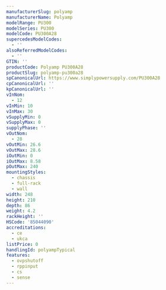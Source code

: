 ```yaml
---
manufacturerSlug: polyamp
manufacturerName: Polyamp
modelRange: PU300
modelSeries: PU300
modelCode: PU300A28
supercedesModelCodes:
  - ''
alsoReferredModelCodes:
  - ''
GTIN: ''
productCode: Polyamp PU300A28
productSlug: polyamp-pu300a28
spCanonicalUrl: https://www.simplypowersupply.com/PU300A28
cpCanonicalUrl: ''
kpCanonicalUrl: ''
vInNom:
  - 12
vInMin: 10
vInMax: 30
vSupplyMin: 0
vSupplyMax: 0
supplyPhase: ''
vOutNom:
  - 28
vOutMin: 26.6
vOutMax: 28.6
iOutMin: 0
iOutMax: 8.58
pOutMax: 240
mountingStyles:
  - chassis
  - full-rack
  - wall
width: 248
height: 210
depth: 86
weight: 4.2
rackHeight: ''
HSCode: '85044090'
accreditations:
  - ce
  - ukca
listPrice: 0
handlingId: polyampTypical
features:
  - ovpshutoff
  - rppinput
  - cs
  - sense
---
```

